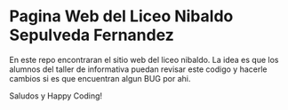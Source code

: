 # Pagina Web del Liceo Nibaldo Sepulveda Fernandez

En este repo encontraran el sitio web del liceo nibaldo. La idea es que los alumnos del taller de informativa puedan revisar este codigo y hacerle cambios si es que encuentran algun BUG por ahi.

Saludos y Happy Coding!
